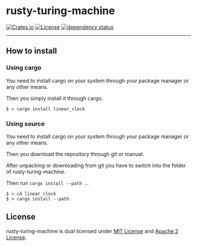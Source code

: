 # rusty-turing-machine

[![Crates.io](https://img.shields.io/crates/v/linear_clock.svg)](https://crates.io/crates/linear_clock)
[![License](http://img.shields.io/badge/license-MIT-blue.svg)](https://github.com/functional-tim/rusty-turing-machine/blob/main/LICENSE-MIT)
[![dependency status](https://deps.rs/repo/github/functional-tim/linear_clock/status.svg)](https://deps.rs/repo/github/functional-tim/linear_clock)

-----------------------------------------------

## How to install

### Using cargo
You need to install cargo on your system through your package manager or any other means.

Then you simply install it through cargo.

```
$ > cargo install linear_clock
```

### Using source
You need to install cargo on your system through your package manager or any other means.

Then  you download the repository through git or manual.

After unpacking or downloading from git you have to switch into the folder of rusty-turing-machine.

Then run `cargo install --path .`.

```
$ > cd linear_clock
$ > cargo install --path
```

## License
rusty-turing-machine is dual licensed under [MIT License](LICENSE-MIT) and [Apache 2 License](LICENSE-APACHE).
